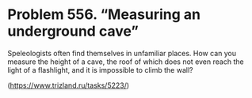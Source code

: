 # Problem 556. “Measuring an underground cave”

Speleologists often find themselves in unfamiliar places. How can you measure the height of a cave, the roof of which does not even reach the light of a flashlight, and it is impossible to climb the wall?

(https://www.trizland.ru/tasks/5223/)